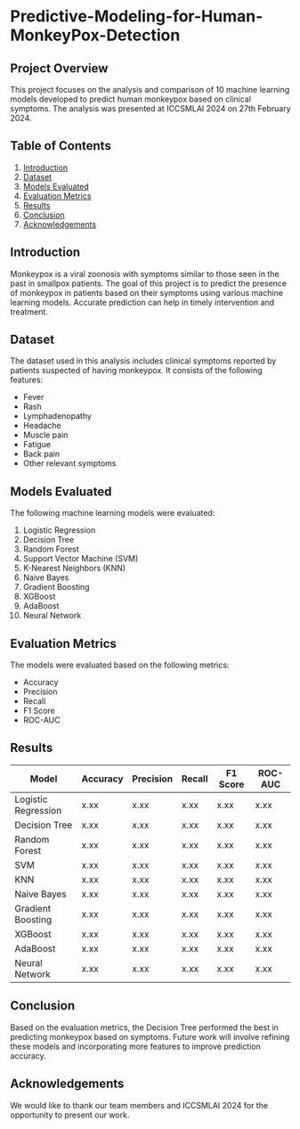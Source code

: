 # Predictive-Modeling-for-Human-MonkeyPox-Detection

## Project Overview

This project focuses on the analysis and comparison of 10 machine learning models developed to predict human monkeypox based on clinical symptoms. The analysis was presented at ICCSMLAI 2024 on 27th February 2024.

## Table of Contents

1. [Introduction](#introduction)
2. [Dataset](#dataset)
3. [Models Evaluated](#models-evaluated)
4. [Evaluation Metrics](#evaluation-metrics)
5. [Results](#results)
6. [Conclusion](#conclusion)
7. [Acknowledgements](#acknowledgements)

## Introduction

Monkeypox is a viral zoonosis with symptoms similar to those seen in the past in smallpox patients. The goal of this project is to predict the presence of monkeypox in patients based on their symptoms using various machine learning models. Accurate prediction can help in timely intervention and treatment.

## Dataset

The dataset used in this analysis includes clinical symptoms reported by patients suspected of having monkeypox. It consists of the following features:
- Fever
- Rash
- Lymphadenopathy
- Headache
- Muscle pain
- Fatigue
- Back pain
- Other relevant symptoms

## Models Evaluated

The following machine learning models were evaluated:
1. Logistic Regression
2. Decision Tree
3. Random Forest
4. Support Vector Machine (SVM)
5. K-Nearest Neighbors (KNN)
6. Naive Bayes
7. Gradient Boosting
8. XGBoost
9. AdaBoost
10. Neural Network

## Evaluation Metrics

The models were evaluated based on the following metrics:
- Accuracy
- Precision
- Recall
- F1 Score
- ROC-AUC

## Results

| Model                 | Accuracy | Precision | Recall | F1 Score | ROC-AUC |
|-----------------------|----------|-----------|--------|----------|---------|
| Logistic Regression   | x.xx     | x.xx      | x.xx   | x.xx     | x.xx    |
| Decision Tree         | x.xx     | x.xx      | x.xx   | x.xx     | x.xx    |
| Random Forest         | x.xx     | x.xx      | x.xx   | x.xx     | x.xx    |
| SVM                   | x.xx     | x.xx      | x.xx   | x.xx     | x.xx    |
| KNN                   | x.xx     | x.xx      | x.xx   | x.xx     | x.xx    |
| Naive Bayes           | x.xx     | x.xx      | x.xx   | x.xx     | x.xx    |
| Gradient Boosting     | x.xx     | x.xx      | x.xx   | x.xx     | x.xx    |
| XGBoost               | x.xx     | x.xx      | x.xx   | x.xx     | x.xx    |
| AdaBoost              | x.xx     | x.xx      | x.xx   | x.xx     | x.xx    |
| Neural Network        | x.xx     | x.xx      | x.xx   | x.xx     | x.xx    |

## Conclusion

Based on the evaluation metrics, the Decision Tree performed the best in predicting monkeypox based on symptoms. Future work will involve refining these models and incorporating more features to improve prediction accuracy.

## Acknowledgements

We would like to thank our team members and ICCSMLAI 2024 for the opportunity to present our work.
